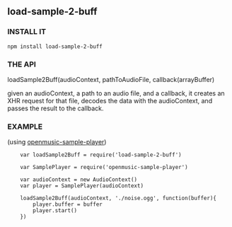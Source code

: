 load-sample-2-buff
-----------------------

### INSTALL IT

`npm install load-sample-2-buff`

### THE API

loadSample2Buff(audioContext, pathToAudioFile, callback(arrayBuffer)

given an audioContext, a path to an audio file, and a callback,
it creates an XHR request for that file,
decodes the data with the audioContext,
and passes the result to the callback.

### EXAMPLE

(using [openmusic-sample-player](https://github.com/openmusic/sample-player))

```
    var loadSample2Buff = require('load-sample-2-buff')

    var SamplePlayer = require('openmusic-sample-player')

    var audioContext = new AudioContext()
    var player = SamplePlayer(audioContext)

    loadSample2Buff(audioContext, './noise.ogg', function(buffer){
        player.buffer = buffer
        player.start()
    })
```